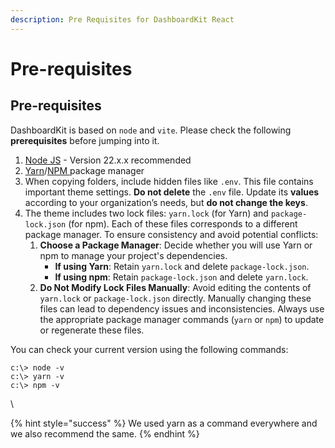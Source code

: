```yaml
---
description: Pre Requisites for DashboardKit React
---
```


# Pre-requisites

## **Pre-requisites**

DashboardKit is based on `node` and `vite`. Please check the following **prerequisites** before jumping into it.

1. [Node JS](https://nodejs.org/en/) - Version 22.x.x recommended
2. [Yarn](https://yarnpkg.com/)/[NPM ](https://www.npmjs.com/)package manager
3. When copying folders, include hidden files like `.env`. This file contains important theme settings. **Do not delete** the `.env` file. Update its **values** according to your organization’s needs, but **do not change the keys**.
4. The theme includes two lock files: `yarn.lock` (for Yarn) and `package-lock.json` (for npm). Each of these files corresponds to a different package manager. To ensure consistency and avoid potential conflicts:
   1. **Choose a Package Manager**: Decide whether you will use Yarn or npm to manage your project's dependencies.
      * **If using Yarn**: Retain `yarn.lock` and delete `package-lock.json`.
      * **If using npm**: Retain `package-lock.json` and delete `yarn.lock`.
   2. **Do Not Modify Lock Files Manually**: Avoid editing the contents of `yarn.lock` or `package-lock.json` directly. Manually changing these files can lead to dependency issues and inconsistencies. Always use the appropriate package manager commands (`yarn` or `npm`) to update or regenerate these files.

You can check your current version using the following commands:

```
c:\> node -v
c:\> yarn -v
c:\> npm -v
```

\


{% hint style="success" %}
We used yarn as a command everywhere and we also recommend the same.
{% endhint %}
